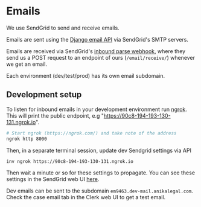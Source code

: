 # Emails

We use SendGrid to send and receive emails.

Emails are sent using the [Django email API](https://docs.djangoproject.com/en/3.2/topics/email/) via SendGrid's SMTP servers.

Emails are received via SendGrid's [inbound parse webhook](https://docs.sendgrid.com/for-developers/parsing-email/setting-up-the-inbound-parse-webhook#default-parameters),
where they send us a POST request to an endpoint of ours (`/email/receive/`) whenever we get an email.

Each environment (dev/test/prod) has its own email subdomain.

## Development setup

To listen for inbound emails in your development environment run [ngrok](https://ngrok.com/). This will print the public endpoint, e.g "https://90c8-194-193-130-131.ngrok.io".

```bash
# Start ngrok (https://ngrok.com/) and take note of the address
ngrok http 8000
```

Then, in a separate terminal session, update dev Sendgrid settings via API

```
inv ngrok https://90c8-194-193-130-131.ngrok.io
```

Then wait a minute or so for these settings to propagate. You can see these settings in the SendGrid web UI [here](https://app.sendgrid.com/settings/parse).

Dev emails can be sent to the subdomain `em9463.dev-mail.anikalegal.com`. Check the case email tab in the Clerk web UI to get a test email.
